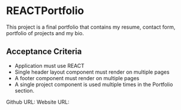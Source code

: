 # REACTPortfolio

This project is a final portfolio that contains my resume, contact form, portfolio of projects and my bio. 

## Acceptance Criteria
* Application must use REACT
* Single header layout component must render on multiple pages
* A footer component must render on multiple pages
* A single project component is used multiple times in the Portfolio section.

Github URL:
Website URL: 